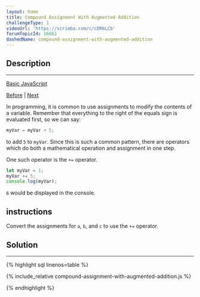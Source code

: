 ```yaml
---
layout: home
title: Compound Assignment With Augmented Addition
challengeType: 1
videoUrl: 'https://scrimba.com/c/cDR6LCb'
forumTopicId: 16661
dashedName: compound-assignment-with-augmented-addition
---
```


<div class="row">
<div class="columnStmt" markdown="1">

## Description
------

[Basic JavaScript](../basic-javascript/README.html) 

[Before](./finding-a-remainder-in-javascript.md)  | [Next](./compound-assignment-with-augmented-subtraction.md) 

In programming, it is common to use assignments to modify the contents of a variable. Remember that everything to the right of the equals sign is evaluated first, so we can say:

```js
myVar = myVar + 5;
```

to add `5` to `myVar`. Since this is such a common pattern, there are operators which do both a mathematical operation and assignment in one step.

One such operator is the `+=` operator.

```js
let myVar = 1;
myVar += 5;
console.log(myVar);
```

`6` would be displayed in the console.

##  instructions 

Convert the assignments for `a`, `b`, and `c` to use the `+=` operator.

</div>
<div class="columnSol" markdown="1">

## Solution
------

{% highlight sql linenos=table %}

{% include_relative compound-assignment-with-augmented-addition.js %}

{% endhighlight %}

</div>
</div>
